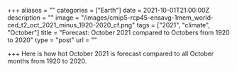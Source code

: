 +++
aliases = ""
categories = ["Earth"]
date = 2021-10-01T21:00:00Z
description = ""
image = "/images/cmip5-rcp45-ensavg-1mem_world-ced_t2_oct_2021_minus_1920-2020_cf.png"
tags = ["2021", "climate", "October"]
title = "Forecast: October 2021 compared to Octobers from 1920 to 2020"
type = "post"
url = ""

+++
Here is how hot October 2021 is forecast compared to all October months from 1920 to 2020.